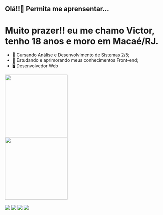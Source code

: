 ## Olá!!👋 Permita me aprensentar...
# Muito prazer!! eu me chamo Victor, tenho 18 anos e moro em Macaé/RJ.

- 🔭 Cursando Análise e Desenvolvimento de Sistemas 2/5;
- 🌱 Estudando e aprimorando meus conhecimentos Front-end;
- 🖥️ Desenvolvedor Web

<div style=""  >
  <a href="https://github.com/anuraghazra/github-readme-stats">
  <img height=200 align="center" src="https://github-readme-stats.vercel.app/api?username=VictorMtsx&show_icons=true&theme=tokyonight&locale=pt-br" />
</a>
  </br>
<a href="https://github.com/anuraghazra/convoychat">
  <img height=200 align="center" src="https://github-readme-stats.vercel.app/api/top-langs/?username=VictorMtsx&show&layout=compact&theme=tokyonight&locale=pt-br" />
</a>
</div>
</br>
<div >
  <a href="mailto:joaovictormts.087@gmail.com" target="_blank"><img src="https://img.shields.io/badge/Gmail-D14836?style=for-the-badge&logo=gmail&logoColor=white"></a>
  <a href="https://www.instagram.com/V1ctor_Mts" target="_blank"><img src="https://img.shields.io/badge/Instagram-E4405F?style=for-the-badge&logo=instagram&logoColor=white"></a>
  <a href="https://www.linkedin.com/in/joao-victor-matos?utm_source=share&utm_campaign=share_via&utm_content=profile&utm_medium=android_app" target="_blank"><img src="https://img.shields.io/badge/LinkedIn-0077B5?style=for-the-badge&logo=linkedin&logoColor=white"></a>
  <a href="https://github.com/VictorMtsx"><img src="https://img.shields.io/badge/GitHub-100000?style=for-the-badge&logo=github&logoColor=white" target="_blank"></a>
</div>

